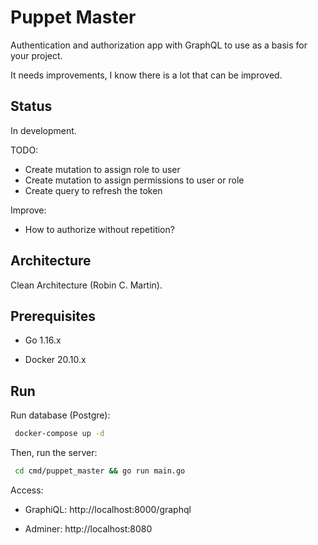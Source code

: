 # Puppet Master

Authentication and authorization app with GraphQL to use as a basis for your project.

It needs improvements, I know there is a lot that can be improved.

## Status

In development.

TODO:

- Create mutation to assign role to user
- Create mutation to assign permissions to user or role
- Create query to refresh the token

Improve:

- How to authorize without repetition?

## Architecture

Clean Architecture (Robin C. Martin).

## Prerequisites

- Go 1.16.x

- Docker 20.10.x

## Run

Run database (Postgre):

```sh
 docker-compose up -d
```

Then, run the server:

```sh
 cd cmd/puppet_master && go run main.go
```

Access:

- GraphiQL: http://localhost:8000/graphql

- Adminer: http://localhost:8080
